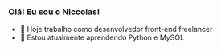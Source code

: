 ### Olá! Eu sou o Niccolas!



- 🔭 Hoje trabalho como desenvolvedor front-end freelancer
- 🌱 Estou atualmente aprendendo Python e MySQL

